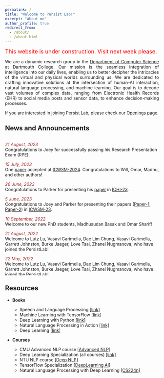 ```yaml
---
permalink: /
title: "Welcome to Persist Lab!"
excerpt: "About me"
author_profile: true
redirect_from: 
  - /about/
  - /about.html
---
```


<font color="red" size ="4">This website is under construction. Visit next week please.</font>

<p align="justify">
We are a dynamic research group in the <a href="https://web.cs.dartmouth.edu/">Department of Computer Science</a> at Dartmouth College. Our mission is the seamless integration of intelligence into our daily lives, enabling us to better decipher the intricacies of the virtual and physical worlds surrounding us. We are dedicated to crafting innovative solutions at the intersection of human-AI interaction, natural language processing, and machine learning. Our goal is to decode vast volumes of complex data, ranging from Electronic Health Records (EHR) to social media posts and sensor data, to enhance decision-making processes.

If you are interested in joining Persist Lab, please check our <a href="https://persist-lab02.github.io/pages/recruitment">Openings page</a>.
</p> 

## <font> News and Announcements </font>
<div style="height: 450px; overflow: auto;">

<font color="brown"><i>21 August, 2023</i></font> <br/>
<font> Congratulations to Joey for successfully passing his Research Presentation Exam (RPE).</font> <br/>

<font color="brown"><i>15 July, 2023</i></font> <br/>
<font> One <a href="https://arxiv.org/abs/2301.11508"><font>paper</font></a> accepted at <a href="https://www.icwsm.org/2023/index.html/call_for_submissions.html">ICWSM-2024</a>. Congratulations to Will, Omar, Madhu, and other authors!
</font> <br/>

<font color="brown"><i>26 June, 2023</i></font> <br/>
<font> Congratulations to Parker for presenting his <a href="https://arxiv.org/pdf/2303.09366.pdf"><font>paper</font></a> in <a href="https://ieeeichi.github.io/ICHI2023/"><font>ICHI-23</font></a>.
</font> <br/>

<font color="brown"><i>5 June, 2023</i></font> <br/>
<font> Congratulations to Joey and Parker for presenting their papers (<a href="https://ojs.aaai.org/index.php/ICWSM/article/view/22140"><font>Paper-1</font></a>, <a href="https://ojs.aaai.org/index.php/ICWSM/article/view/22210"><font>Paper-2</font></a>) in <a href="https://www.icwsm.org/2023/index.html/index.html"><font>ICWSM-23</font></a>.
</font> <br/>

<font color="brown"><i>10 September, 2022</i></font> <br/>
<font> Welcome to our new PhD students, Madhusudan Basak and Omar Sharif!
</font> <br/>

<font color="brown"><i>21 August, 2022</i></font> <br/>
<font> Welcome to Lutz Lu, Vasavi Garimella, Dae Lim Chung, Vasavi Garimella, Garrett Johnston, Burke Jaeger, Love Tsai, Zhanel Nugmanova, who have joined the PersistLab!
</font> <br/>

<font color="brown"><i>22 May, 2022</i></font> <br/>
<font> Welcome to Lutz Lu, Vasavi Garimella, Dae Lim Chung, Vasavi Garimella, Garrett Johnston, Burke Jaeger, Love Tsai, Zhanel Nugmanova, who have joined the PersistLab!
</font> <br/>

<font color="brown"><i>22 May, 2022</i></font> <br/>
<font> Congratulations to Parker on being named a <a href="https://graduate.dartmouth.edu/academics/programs/phd-innovation-program-dartmouth"><font>Guarini PhD Innovation Fellow</font></a>.
</font> <br/>
</div>

## <font> Resources </font>   

* **Books**
   * Speech and Language Processing [[link]](https://web.stanford.edu/~jurafsky/slp3/)
   * Machine Learning with TensorFlow [[link]](https://www.manning.com/books/machine-learning-with-tensorflow-second-edition)
   * Deep Learning with Python [[link]](https://www.manning.com/books/deep-learning-with-python)
   * Natural Language Processing in Action [[link]](https://www.manning.com/books/natural-language-processing-in-action)
   * Deep Learning [[link]](https://www.deeplearningbook.org/)

* **Courses**
   * CMU Advanced NLP course [[Advanced NLP]](http://www.phontron.com/class/anlp2021/index.html)   
   * Deep Learning Specialization (all courses) [[link]](https://www.coursera.org/specializations/deep-learning)
   * NTU NLP course [[Deep NLP]](https://ntunlpsg.github.io/ce7455_deep-nlp-20/)
   * TensorFlow Specialization [[DeepLearning.AI]](https://www.coursera.org/professional-certificates/tensorflow-in-practice)
   * Natural Language Processing with Deep Learning [[CS224n]](http://web.stanford.edu/class/cs224n/)


